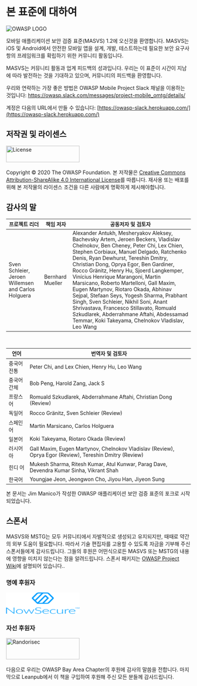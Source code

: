 # 본 표준에 대하여

<img src="images/OWASP_logo.png" title="OWASP LOGO" />

모바일 애플리케이션 보안 검증 표준(MASVS) 1.2에 오신것을 환영합니다. MASVS는 iOS 및 Android에서 안전한 모바일 앱을 설계, 개발, 테스트하는데 필요한 보안 요구사항의 프레임워크를 확립하기 위한 커뮤니티 활동입니다.

MASVS는 커뮤니티 활동과 업계 피드백의 성과입니다. 우리는 이 표준이 시간이 지남에 따라 발전하는 것을 기대하고 있으며, 커뮤니티의 피드백을 환영합니다.

우리와 연락하는 가장 좋은 방법은 OWASP Mobile Project Slack 채널을 이용하는 것입니다: <https://owasp.slack.com/messages/project-mobile_omtg/details/>

계정은 다음의 URL에서 만들 수 있습니다: [https://owasp-slack.herokuapp.com/](https://owasp-slack.herokuapp.com/)

## 저작권 및 라이센스

[<img src="images/CC-license.png" title="License" width="200px" height="45px" />](https://creativecommons.org/licenses/by-sa/4.0/)

Copyright © 2020 The OWASP Foundation. 본 저작물은 [Creative Commons Attribution-ShareAlike 4.0 International License](https://creativecommons.org/licenses/by-sa/4.0/)를 따릅니다. 재사용 또는 배포를 위해 본 저작물의 라이센스 조건을 다른 사람에게 명확하게 제시해야합니다.

<!-- \pagebreak -->

## 감사의 말

| 프로젝트 리더 | 책임 저자 | 공동저자 및 검토자
| ------- | --- | ----------------- |
| Sven Schleier, Jeroen Willemsen and Carlos Holguera | Bernhard Mueller | Alexander Antukh, Mesheryakov Aleksey, Bachevsky Artem, Jeroen Beckers, Vladislav Chelnokov, Ben Cheney, Peter Chi, Lex Chien, Stephen Corbiaux, Manuel Delgado, Ratchenko Denis, Ryan Dewhurst, Tereshin Dmitry, Christian Dong, Oprya Egor, Ben Gardiner, Rocco Gränitz, Henry Hu, Sjoerd Langkemper, Vinícius Henrique Marangoni, Martin Marsicano, Roberto Martelloni, Gall Maxim, Eugen Martynov, Riotaro Okada, Abhinav Sejpal, Stefaan Seys, Yogesh Sharma, Prabhant Singh, Sven Schleier, Nikhil Soni, Anant Shrivastava, Francesco Stillavato, Romuald Szkudlarek, Abderrahmane Aftahi, Abdessamad Temmar, Koki Takeyama, Chelnokov Vladislav, Leo Wang |

<br/>

| 언어 | 번역자 및 검토자 |
| --- | ------------------------------ |
| 중국어 전통 | Peter Chi, and Lex Chien, Henry Hu, Leo Wang |
| 중국어 간체 | Bob Peng, Harold Zang, Jack S |
| 프랑스어 | Romuald Szkudlarek, Abderrahmane Aftahi, Christian Dong (Review) |
| 독일어 | Rocco Gränitz, Sven Schleier (Review) |
| 스페인어 | Martin Marsicano, Carlos Holguera |
| 일본어 | Koki Takeyama, Riotaro Okada (Review) |
| 러시어아 | Gall Maxim, Eugen Martynov, Chelnokov Vladislav (Review), Oprya Egor (Review), Tereshin Dmitry (Review) |
| 힌디 어 | Mukesh Sharma, Ritesh Kumar, Atul Kunwar, Parag Dave, Devendra Kumar Sinha, Vikrant Shah |
| 한국어 | Youngjae Jeon, Jeongwon Cho, Jiyou Han, Jiyeon Sung |

본 문서는 Jim Manico가 작성한 OWASP 애플리케이션 보안 검증 표준의 포크로 시작되었습니다.

## 스폰서

MASVS와 MSTG는 모두 커뮤니티에서 자발적으로 생성되고 유지되지만, 때때로 약간의 외부 도움이 필요합니다. 따라서 기술 편집자를 고용할 수 있도록 자금을 기부해 주신 스폰서들에게 감사드립니다. 그들의 후원은 어떤식으로든 MASVS 또는 MSTG의 내용에 영향을 미치지 않는다는 점을 알려드립니다. 스폰서 패키지는 [OWASP Project Wiki](https://owasp.org/www-project-mobile-security-testing-guide/#div-sponsorship "OWASP Mobile Security Testing Guide Sponsorship Packages")에 설명되어 있습니다..

### 명예 후원자

[<img src="images/NowSecure_logo.png" title="NowSecure" width="200px" height="58px" />](https://www.nowsecure.com/ "NowSecure")

### 자선 후원자

[<img src="images/Randorisec_logo.png" title="Randorisec" width="200px" height="58px" />](https://www.randorisec.fr/ "RandoriSec")

다음으로 우리는 OWASP Bay Area Chapter의 후원에 감사의 말씀을 전합니다. 마지막으로 Leanpub에서 이 책을 구입하여 후원해 주신 모든 분들께 감사드립니다.
